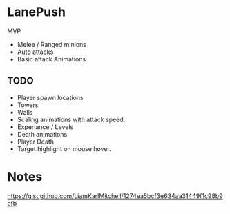 # LanePush

MVP
* Melee / Ranged minions
* Auto attacks
* Basic attack Animations

## TODO
* Player spawn locations
* Towers
* Walls
* Scaling animations with attack speed.
* Experiance / Levels
* Death animations
* Player Death
* Target highlight on mouse hover.

 
# Notes
https://gist.github.com/LiamKarlMitchell/1274ea5bcf3e634aa31449f1c98b9cfb
